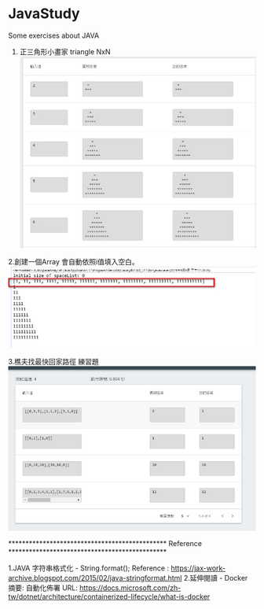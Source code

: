 # JavaStudy
Some exercises about JAVA

1. 正三角形小畫家 triangle NxN
![image](https://github.com/JackShen14/JavaStudy/blob/master/test_jpg/triangle.jpg)


2.創建一個Array 會自動依照i值填入空白。
![image](https://github.com/JackShen14/JavaStudy/blob/master/test_jpg/AutoSpaceArrayList.jpg)

3.樵夫找最快回家路徑 練習題
![image](https://github.com/JackShen14/JavaStudy/blob/master/test_jpg/goHomeFast.jpg)








**********************************************   Reference   **********************************************

1.JAVA 字符串格式化 - String.format();
Reference : https://jax-work-archive.blogspot.com/2015/02/java-stringformat.html
2.延伸閱讀 - Docker 
摘要: 自動化佈署
URL: https://docs.microsoft.com/zh-tw/dotnet/architecture/containerized-lifecycle/what-is-docker

